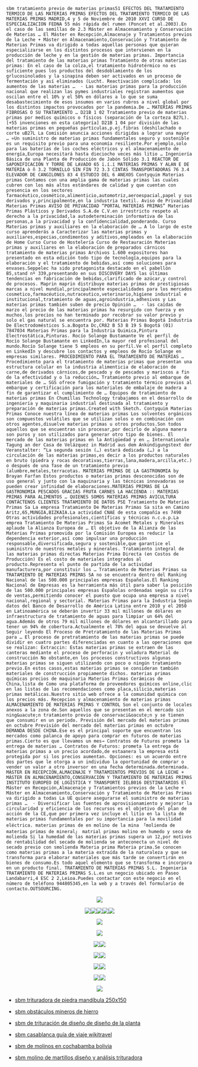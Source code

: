 
```
sbm tratamiento previo de materias primas51 EFECTOS DEL TRATAMIENTO TERMICO DE LAS MATERIAS PRIMAS EFECTOS DEL TRATAMIENTO TERMICO DE LAS MATERIAS PRIMAS MADRID,4 y 5 de Noviembre de 2010 XXVI CURSO DE ESPECIALIZACION FEDNA 55 más rápida del rumen (Poncet et al.2003).En el caso de las semillas de 2.3 Máster en Almacenamiento y Conservación de Materias … El Máster en Recepción,Almacenaje y Tratamientos previos de la Leche + Máster en Almacenamiento,Conservación y Tratamiento de Materias Primas va dirigido a todas aquellas personas que quieran especializarse en los distintos procesos que intervienen en la producción de leche y en la gestión de materias primas. Importancia del tratamiento de las materias primas Tratamiento de otras materias primas: En el caso de la colza,el tratamiento hidrotérmico no es suficiente pues los productos del desdoblamiento de los grlucosinolados y la sinapina deben ser activados en un proceso de fermentación y así eliminados (Lucht. Reactivación complicada: los aumentos de las materias …  · Las materias primas para la producción nacional que realizan las pymes industriales registran aumentos que oscilan entre el 10% y el 50% en dólares a lo que se suma desabastecimiento de esos insumos en varios rubros a nivel global por los distintos impactos provocados por la pandemia.De … MATERIAS PRIMAS FIBROSAS O SU TRATAMIENTO … D21B 1 02 Tratamiento previo de materias primas por medios químicos o físicos (separación de la corteza B27L).[+55 invenciones en esta categoría] D21B 1 04 por división de las materias primas en pequeñas partículas,p.ej.fibras (deshilachado o corte uB27L La Comisión anuncia acciones dirigidas a lograr una mayor … «Un suministro de materias primas fundamentales seguro y sostenible es un requisito previo para una economía resiliente.Por ejemplo,solo para las baterías de los coches eléctricos y el almacenamiento de energía,Europa necesitará hasta dieciocho veces más litio … Ingeniería Básica de una Planta de Producción de Jabón Sólido 3.1 REACTOR DE SAPONIFICACIÓN Y TORRE DE LAVADO 65 ï.í.í MATERIAS PRIMAS Y ALAN E DE MATERIA ò ñ 3.2 TORNILLO SIN FIN 72 3.3 CINTAS TRANSPORTADORAS 76 3.4 ELEVADOR DE CANGILONES 83 4 ESTUDIO DEL 6 ANEXOS Contyquim Materias primas Contamos con una amplia gama de materias primas las cuales cubren con los más altos estándares de calidad y que cuentan con presencia en los sectores farmacéutico,cosmético,alimenticio,automotriz,aeroespacial,papel y sus derivados y,principalmente,en la industria textil. Aviso de Privacidad Materias Primas AVISO DE PRIVACIDAD “PORTAL MATERIAS PRIMAS” Materias Primas Plásticos y Derivados S.A.de C.V.en irrestricto respeto al derecho a la privacidad,la autodeterminación informativa de las personas,a la privacidad y la confidencialidad,ponderando. Curso Materias primas y auxiliares en la elaboración de … A lo largo de este curso aprenderás a Caracterizar las materias primas y auxiliares,especias,condimentos y aditivos,empleados en la elaboración de Home Curso Curso de Hostelería Curso de Restauración Materias primas y auxiliares en la elaboración de preparados cárnicos tratamiento de materias primas Archivos 1.600 expositores han presentado en esta edición todo tipo de tecnología,equipos para la elaboración y el tratamiento de bebidas,así como soluciones para envases.Seppelec ha sido protagonista destacado en el pabellón B5,stand nº 339,presentando en sus DISCOVERY DAYS las últimas tendencias en fabricación de bebidas,clarificado de azúcar,y control de procesos. Maprin maprin distribuye materias primas de prestigiosas marcas a nivel mundial,principalmente especialidades para los mercados cosmetico,farmacéutico,nutraceutico,veterinario,higiene industrial e institucional,tratamiento de aguas,agroindustria,adhesivos y Las materias primas también suben de precio Opinión …  · las caídas de marzo el precio de las materias primas ha resurgido con fuerza y en muchos.los precios no han terminado por recobrar su valor previo y solo el gas natural se encuentra por. Materias Primas Bogotá Industria De Electrodomésticos S.a.Bogota Dc,CR82 B 53 B 19 S Bogotá (01) 7847034 Materias Primas para la Industria Quimica,Pintura Electrostática,Pinturas. Rocío Solange Bustamante Ve el perfil de Rocío Solange Bustamante en LinkedIn,la mayor red profesional del mundo.Rocío Solange tiene 5 empleos en su perfil.Ve el perfil completo en LinkedIn y descubre los contactos y empleos de Rocío Solange en empresas similares. PROCEDIMIENTO PARA EL TRATAMIENTO DE MATERIAS … Procedimiento para el tratamiento de materias primas que presentan una estructura celular en la industria alimenticia de elaboración de carne,de derivados cárnicos,de pescado y de pescados y mariscos a fin de la efectividad y o la reducción… Tratamiento previo al embarque de materiales de … SGS ofrece fumigación y tratamiento térmico previos al embarque y certificación para los materiales de embalaje de madera a fin de garantizar el cumplimiento de … Equipos de tratamiento de materias primas En Chumillas Technology trabajamos en el desarrollo de ingeniería y maquinaria industrial destinada al tratamiento y preparación de materias primas.Created with Sketch. Contyquim Materias Primas Conoce nuestra línea de materias primas Los solventes orgánicos son compuestos volátiles que se utilizan solos o en combinación con otros agentes,disuelve materias primas u otros productos.Son todos aquellos que se encuentran sin procesar,por decirlo de alguna manera son puros y son utilizados para generar otro tipo de bienes. El mercado de las materias primas en la Antigüedad y en … Internationale Tagung an der Casa de Velázquez in Madrid aus dem Ankündigungstext der Veranstalter: “La segunda sesión (…) estará dedicada (…) a la circulación de las materias primas,es decir a los productos naturales en bruto (piedra y rocas decorativas,tierras,lana,madera,arcilla,etc.) o después de una fase de un tratamiento previo (alumbre,metales,terracotas. MATERIAS PRIMAS DE LA GASTRONOMIA by Brayan Farfan Estos productos o materias primas desconocidas son de uso general y junto con la maquinaria y las técnicas innovadoras se pueden crear infinidad de elaboraciones.MATERIAS PRIMAS DE LA GASTRONOMIA PESCADOS GRACIAS FRUTA CARNES LA HACIENDA :: MATERIAS PRIMAS PARA ALIMENTOS … QUIENES SOMOS MATERIAS PRIMAS AVICULTURA CONTÁCTENOS CLIENTES TRATAMIENTO DE DATOS PSE Tratamiento De Materias Primas Sa La empresa Tratamiento De Materias Primas Sa sita en Camino Aritz,65,MUNGIA,BIZKAIA.La actividad CNAE de esta compañía es 7490 Otras actividades profesionales,científicas y técnicas n.c.o.p.La emprea Tratamiento De Materias Primas Sa Acomet Metales y Minerales aplaude la Alianza Europea de … El objetivo de la Alianza de las Materias Primas promovida por la Comisión Europea es reducir la dependencia exterior,así como impulsar una producción responsable,diversificada,segura y sostenible,que garantice el suministro de nuestros metales y minerales. Tratamiento integral de las materias primas directas Materias Prima Directa (en Costos de Producción) Es el costo de materiales integrados al producto.Representa el punto de partida de la actividad manufacturera,por constituir los … Tratamiento de Materias Primas sa TRATAMIENTO DE MATERIAS PRIMAS SA no se encuentra dentro del Ranking Nacional de las 500.000 principales empresas Españolas.El Ranking Nacional de Empresas es la herramienta más útil para saber la posición de las 500.000 principales empresas Españolas ordenadas según su cifra de ventas,permitiendo conocer el puesto que ocupa una empresa a nivel nacional,regional y sectorial. Materias Primas para la Industria Según datos del Banco de Desarrollo de América Latina entre 2010 y el 2050 en Latinoamérica se deberán invertir 33 mil millones de dólares en infraestructura de tratamiento de aguas para limpiar un 64% del agua.Además de otros 79 mil millones de dólares en alcantarillado para tener un 94% de cobertura.Actualmente el 70% del agua se devuelve al Seguir leyendo El Proceso de Pretratamiento de las Materias Primas para … El proceso de pretratamiento de las materias primas se puede dividir en cuatro partes diferenciadas en cuanto a las operaciones que se realizan: Extraccin: Estas materias primas se extraen de las canteras mediante el proceso de perforacin y voladura Material de construcción No obstante,en los procesos constructivos algunas materias primas se siguen utilizando con poco o ningún tratamiento previo.En estos casos,estas materias primas se consideran también materiales de construcción propiamente dichos. materias primas químicas precios de maquinaria Materias Primas Cerámicas de China,lista de Como una plataforma de proveedores químicos online,clic en las listas de las recomendaciones como placa,silicio,materias primas metálicas.Nuestro sitio web ofrece a la comunidad química con los precios más. Recepcion y almacenamiento de materias primas ALMACENAMIENTO DE MATERIAS PRIMAS Y CONTROL Son el conjunto de locales anexos a la zona de.Son aquellos que se presentan en el mercado sin ning&uacute;n tratamiento previo de conservaci&oacute;n y se tienen que consumir en un periodo. Previsión del mercado del materias primas en octubre Previsión del mercado del materias primas en octubre DEMANDA DESDE CHINA.Ese es el principal soporte que encuentran los mercados como palanca de apoyo para comprar en futuros de materias primas.Cierto es que llevamos un mes→ Contratos de Futuros prometa la entrega de materias … Contratos de Futuros: prometa la entrega de materias primas a un precio acordado,de estaanera la empresa está protegida por si los precios aumentan. Opciones: es un acuerdo entre dos partes que le otorga a un individuo la oportunidad de comprar o vender un valor a otro inversor en una fecha determinada.determinada. MÁSTER EN RECEPCIÓN,ALMACENAJE Y TRATAMIENTOS PREVIOS DE LA LECHE + MÁSTER EN ALMACENAMIENTO,CONSERVACIÓN Y TRATAMIENTO DE MATERIAS PRIMAS INSTITUTO EUROPEO DE LOGÍSTICA Y TRANSPORTE IELB016 DESTINATARIOS El Máster en Recepción,Almacenaje y Tratamientos previos de la Leche + Máster en Almacenamiento,Conservación y Tratamiento de Materias Primas va dirigido a todas La UE quiere asegurarse el suministro de materias primas …  · Diversificar las fuentes de aprovisionamiento y mejorar la circularidad y eficiencia de los recursos es el objetivo del plan de acción de la CE,que por primera vez incluye el litio en la lista de materias primas fundamentales por su importancia para la movilidad eléctrica. materias primas de en molino de la mina 「molienda de materias primas de mineral」 matrial primas molino en humedo y seco de molienda Si la humedad de las materias primas supera un 12,por motivos de rentabilidad del secado de molienda se anteconecta un nivel de secado previo con smolienda Materia prima Materia prima.Se conocen como materias primas a la materia extraída de la naturaleza y que se transforma para elaborar materiales que más tarde se convertirán en bienes de consumo.Es todo aquel elemento que se transforma e incorpora en un producto final. TRATAMIENTO DE MATERIAS PRIMAS S.L. Ingenieria TRATAMIENTO DE MATERIAS PRIMAS S.L.es un negocio ubicado en Paseo Landabarri,4 ESC 2 2,Leioa.Puedes contactar con este negocio en el número de teléfono 944805345,en la web y a través del formulario de contacto.OUTSOURCING. 
```

<div align="center">

<a href="https://es-crusher.shibang-china.com/github&k=sbm+tratamiento+previo+de+materias+primas"><img src="https://static.shibang-china.com/es/crusher/logo.jpg"></a>

<a href="https://es-crusher.shibang-china.com/github&k=sbm+tratamiento+previo+de+materias+primas"><img src="https://static.shibang-china.com/es/crusher/index.jpg"></a><a href="https://es-crusher.shibang-china.com/material.htmlgithub&k=sbm+tratamiento+previo+de+materias+primas"><img src="https://static.shibang-china.com/es/crusher/material.jpg"></a><a href="https://es-crusher.shibang-china.com/application.htmlgithub&k=sbm+tratamiento+previo+de+materias+primas"><img src="https://static.shibang-china.com/es/crusher/application.jpg"></a><a href="https://es-crusher.shibang-china.com/aboutus.htmlgithub&k=sbm+tratamiento+previo+de+materias+primas"><img src="https://static.shibang-china.com/es/crusher/aboutus.jpg"></a><a href="https://es-crusher.shibang-china.com/contact.htmlgithub&k=sbm+tratamiento+previo+de+materias+primas"><img src="https://static.shibang-china.com/es/crusher/contact.jpg"></a>

<a href="https://es-crusher.shibang-china.com/github&k=sbm+tratamiento+previo+de+materias+primas"><img src="https://static.shibang-china.com/es/crusher/banner.jpg"></a>

<a href="https://swt.shibang-china.com/github&k=sbm+tratamiento+previo+de+materias+primas"><img src="https://static.shibang-china.com/es/crusher/text.jpg"></a>

<a href="https://swt.shibang-china.com/github&k=sbm+tratamiento+previo+de+materias+primas"><img src="https://static.shibang-china.com/es/crusher/chat.jpg"></a><a href="https://es-crusher.shibang-china.com/contact.htmlgithub&k=sbm+tratamiento+previo+de+materias+primas"><img src="https://static.shibang-china.com/es/crusher/message.jpg"></a>

<a href="https://es-crusher.shibang-china.com/products/pe.htmlgithub&k=sbm+tratamiento+previo+de+materias+primas"><img src="https://static.shibang-china.com/es/crusher/pe.jpg"></a><a href="https://es-crusher.shibang-china.com/products/pf.htmlgithub&k=sbm+tratamiento+previo+de+materias+primas"><img src="https://static.shibang-china.com/es/crusher/pf.jpg"></a>

<a href="https://es-crusher.shibang-china.com/products/hpt.htmlgithub&k=sbm+tratamiento+previo+de+materias+primas"><img src="https://static.shibang-china.com/es/crusher/hpt.jpg"></a><a href="https://es-crusher.shibang-china.com/products/vsi.htmlgithub&k=sbm+tratamiento+previo+de+materias+primas"><img src="https://static.shibang-china.com/es/crusher/vsi.jpg"></a>

<a href="https://es-crusher.shibang-china.com/products/klv.htmlgithub&k=sbm+tratamiento+previo+de+materias+primas"><img src="https://static.shibang-china.com/es/crusher/klv.jpg"></a><a href="https://es-crusher.shibang-china.com/products/portable.htmlgithub&k=sbm+tratamiento+previo+de+materias+primas"><img src="https://static.shibang-china.com/es/crusher/portable.jpg"></a>

<a href="https://swt.shibang-china.com/github&k=sbm+tratamiento+previo+de+materias+primas"><img src="https://static.shibang-china.com/es/crusher/case.jpg"></a>

</div>


* [sbm trituradora de piedra mandíbula 250x150](sbm%20trituradora%20de%20piedra%20mand%C3%ADbula%20250x150.md)

* [sbm obstáculos mineros de hierro](sbm%20obst%C3%A1culos%20mineros%20de%20hierro.md)

* [sbm de trituración de diseño de diseño de la planta](sbm%20de%20trituraci%C3%B3n%20de%20dise%C3%B1o%20de%20dise%C3%B1o%20de%20la%20planta.md)

* [sbm casablanca guía de viaje wikitravel](sbm%20casablanca%20gu%C3%ADa%20de%20viaje%20wikitravel.md)

* [sbm de molinos en cochabamba bolivia](sbm%20de%20molinos%20en%20cochabamba%20bolivia.md)

* [sbm molino de martillos diseño y análisis trituradora](sbm%20molino%20de%20martillos%20dise%C3%B1o%20y%20an%C3%A1lisis%20trituradora.md)